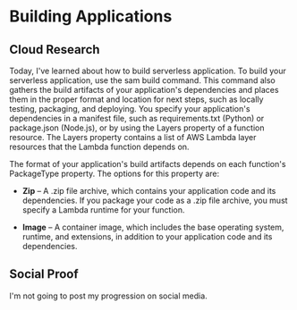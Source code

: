 # Building Applications
## Cloud Research
Today, I've learned about how to build serverless application. To build your serverless application, use the sam build command. This command also gathers the build artifacts of your application's dependencies and places them in the proper format and location for next steps, such as locally testing, packaging, and deploying. You specify your application's dependencies in a manifest file, such as requirements.txt (Python) or package.json (Node.js), or by using the Layers property of a function resource. The Layers property contains a list of AWS Lambda layer resources that the Lambda function depends on.

The format of your application's build artifacts depends on each function's PackageType property. The options for this property are:
  - __Zip__ – A .zip file archive, which contains your application code and its dependencies. If you package your code as a .zip file archive, you must specify a Lambda runtime for your function.

  - __Image__ – A container image, which includes the base operating system, runtime, and extensions, in addition to your application code and its dependencies.

## Social Proof
I'm not going to post my progression on social media.

